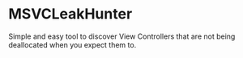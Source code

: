 MSVCLeakHunter
==============

Simple and easy tool to discover View Controllers that are not being deallocated when you expect them to.
